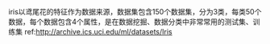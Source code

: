 iris以鸢尾花的特征作为数据来源，数据集包含150个数据集，分为3类，每类50个数据，每个数据包含4个属性，是在数据挖掘、数据分类中非常常用的测试集、训练集
ref:http://archive.ics.uci.edu/ml/datasets/Iris

